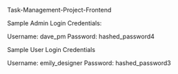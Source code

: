 Task-Management-Project-Frontend

Sample Admin Login Credentials:

Username: dave_pm
Password: hashed_password4

Sample User Login Credentials

Username: emily_designer
Password: hashed_password3
